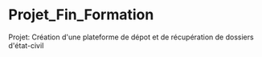 # Projet_Fin_Formation

Projet: Création d'une plateforme de dépot et de récupération de dossiers d'état-civil
